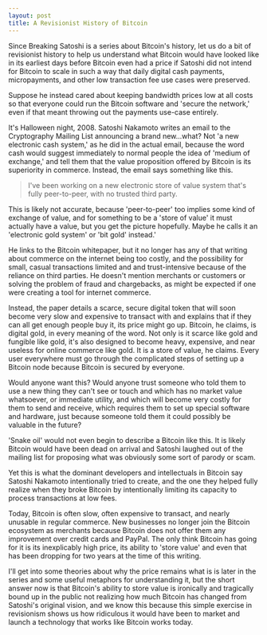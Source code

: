 ```yaml
---
layout: post
title: A Revisionist History of Bitcoin
---
```


Since Breaking Satoshi is a series about Bitcoin's history, let us do a bit of revisionist history to help us understand what Bitcoin would have looked like in its earliest days before Bitcoin even had a price if Satoshi did not intend for Bitcoin to scale in such a way that daily digital cash payments, micropayments, and other low transaction fee use cases were preserved.

Suppose he instead cared about keeping bandwidth prices low at all costs so that everyone could run the Bitcoin software and 'secure the network,' even if that meant throwing out the payments use-case entirely.

It's Halloween night, 2008. Satoshi Nakamoto writes an email to the Cryptography Mailing List announcing a brand new...what? Not 'a new electronic cash system,' as he did in the actual email, because the word cash would suggest immediately to normal people the idea of 'medium of exchange,' and tell them that the value proposition offered by Bitcoin is its superiority in commerce. Instead, the email says something like this.

> I've been working on a new electronic store of value system that's fully peer-to-peer, with no trusted third party.

This is likely not accurate, because 'peer-to-peer' too implies some kind of exchange of value, and for something to be a 'store of value' it must actually have a value, but you get the picture hopefully. Maybe he calls it an 'electronic gold system' or 'bit gold' instead.'

He links to the Bitcoin whitepaper, but it no longer has any of that writing about commerce on the internet being too costly, and the possibility for small, casual transactions limited and and trust-intensive because of the reliance on third parties. He doesn't mention merchants or customers or solving the problem of fraud and chargebacks, as might be expected if one were creating a tool for internet commerce.

Instead, the paper details a scarce, secure digital token that will soon become very slow and expensive to transact with and explains that if they can all get enough people buy it, its price might go up. Bitcoin, he claims, is digital gold, in every meaning of the word. Not only is it scarce like gold and fungible like gold, it's also designed to become heavy, expensive, and near useless for online commerce like gold. It is a store of value, he claims. Every user everywhere must go through the complicated steps of setting up a Bitcoin node because Bitcoin is secured by everyone.

Would anyone want this? Would anyone trust someone who told them to use a new thing they can't see or touch and which has no market value whatsoever, or immediate utility, and which will become very costly for them to send and receive, which requires them to set up special software and hardware, just because someone told them it could possibly be valuable in the future?

'Snake oil' would not even begin to describe a Bitcoin like this. It is likely Bitcoin would have been dead on arrival and Satoshi laughed out of the mailing list for proposing what was obviously some sort of parody or scam.

Yet this is what the dominant developers and intellectuals in Bitcoin say Satoshi Nakamoto intentionally tried to create, and the one they helped fully realize when they broke Bitcoin by intentionally limiting its capacity to process transactions at low fees.

Today, Bitcoin is often slow, often expensive to transact, and nearly unusable in regular commerce. New businesses no longer join the Bitcoin ecosystem as merchants because Bitcoin does not offer them any improvement over credit cards and PayPal. The only think Bitcoin has going for it is its inexplicably high price, its ability to 'store value' and even that has been dropping for two years at the time of this writing.

I'll get into some theories about why the price remains what is is later in the series and some useful metaphors for understanding it, but the short answer now is that Bitcoin's ability to store value is ironically and tragically bound up in the public not realizing how much Bitcoin has changed from Satoshi's original vision, and we know this because this simple exercise in revisionism shows us how ridiculous it would have been to market and launch a technology that works like Bitcoin works today.









